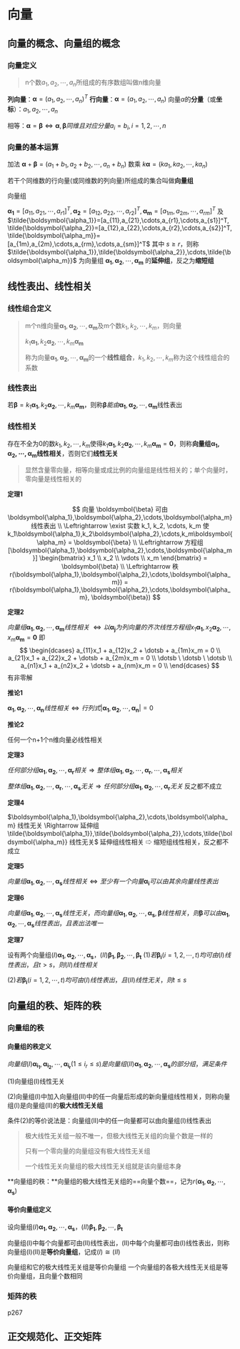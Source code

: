 # 向量

## 向量的概念、向量组的概念

### 向量定义

> n个数$a_1,a_2,\cdots,a_n$所组成的有序数组叫做n维向量

**列向量**：$\boldsymbol{\alpha}=(a_1,a_2,\cdots,a_n)^T$
**行向量**：$\boldsymbol{\alpha}=(a_1,a_2,\cdots,a_n)$
向量$\alpha$的**分量**（或**坐标**）：$a_1,a_2,\cdots,a_n$

相等：$\boldsymbol{\alpha} = \boldsymbol{\beta} \Leftrightarrow \boldsymbol{\alpha}, \boldsymbol{\beta}同维且对应分量 a_i = b_i,i=1,2,\cdots,n$

### 向量的基本运算

加法 $\boldsymbol{\alpha} + \boldsymbol{\beta} = (a_1 + b_1, a_2 + b_2, \cdots, a_n + b_n)$
数乘 $k \boldsymbol{\alpha} = (ka_1, ka_2, \cdots, ka_n)$

若干个同维数的行向量(或同维数的列向量)所组成的集合叫做**向量组**

向量组

$\boldsymbol{\alpha_1}=[a_{11},a_{21},\cdots,a_{r1}]^T, \boldsymbol{\alpha_2}=[a_{12},a_{22},\cdots,a_{r2}]^T, \boldsymbol{\alpha_m}=[a_{1m},a_{2m},\cdots,a_{rm}]^T$
及
$\tilde{\boldsymbol{\alpha_1}}=[a_{11},a_{21},\cdots,a_{r1},\cdots,a_{s1}]^T, \tilde{\boldsymbol{\alpha_2}}=[a_{12},a_{22},\cdots,a_{r2},\cdots,a_{s2}]^T, \tilde{\boldsymbol{\alpha_m}}=[a_{1m},a_{2m},\cdots,a_{rm},\cdots,a_{sm}]^T$
其中 $s \ge r$，则称
$\tilde{\boldsymbol{\alpha_1}},\tilde{\boldsymbol{\alpha_2}},\cdots,\tilde{\boldsymbol{\alpha_m}}$
为向量组
$\boldsymbol{\alpha_1},\boldsymbol{\alpha_2},\cdots,\boldsymbol{\alpha_m}$
的**延伸组**，反之为**缩短组**

## 线性表出、线性相关

### 线性组合定义

> m个n维向量$\boldsymbol{\alpha_1},\boldsymbol{\alpha_2},\cdots,\boldsymbol{\alpha_m}$及m个数$k_1, k_2, \cdots, k_m$，则向量
>
> $k_1\boldsymbol{\alpha_1},k_2\boldsymbol{\alpha_2},\cdots,k_m\boldsymbol{\alpha_m}$
>
> 称为向量$\boldsymbol{\alpha_1},\boldsymbol{\alpha_2},\cdots,\boldsymbol{\alpha_m}$的一个**线性组合**，$k_1, k_2, \cdots, k_m$称为这个线性组合的系数

### 线性表出

若$\boldsymbol{\beta} = k_1\boldsymbol{\alpha_1},k_2\boldsymbol{\alpha_2},\cdots,k_m\boldsymbol{\alpha_m}$，则称$\boldsymbol{\beta} 能由 \boldsymbol{\alpha_1},\boldsymbol{\alpha_2},\cdots,\boldsymbol{\alpha_m}$线性表出

### 线性相关

存在不全为0的数$k_1, k_2, \cdots, k_m$使得$k_1\boldsymbol{\alpha_1},k_2\boldsymbol{\alpha_2},\cdots,k_m\boldsymbol{\alpha_m} = \boldsymbol{0}$，则称**向量组$\boldsymbol{\alpha_1},\boldsymbol{\alpha_2},\cdots,\boldsymbol{\alpha_m}$线性相关**，否则它们**线性无关**

> 显然含量零向量，相等向量或成比例的向量组是线性相关的；单个向量时，零向量是线性相关的

**定理1**

$$
向量 \boldsymbol{\beta} 可由\boldsymbol{\alpha_1},\boldsymbol{\alpha_2},\cdots,\boldsymbol{\alpha_m}线性表出  \\
\Leftrightarrow \exist 实数 k_1, k_2, \cdots, k_m 使 k_1\boldsymbol{\alpha_1},k_2\boldsymbol{\alpha_2},\cdots,k_m\boldsymbol{\alpha_m} = \boldsymbol{\beta} \\
\Leftrightarrow 方程组 [\boldsymbol{\alpha_1},\boldsymbol{\alpha_2},\cdots,\boldsymbol{\alpha_m}] \begin{bmatrix} x_1 \\ x_2 \\ \vdots \\ x_m \end{bmatrix} = \boldsymbol{\beta} \\
\Leftrightarrow 秩r(\boldsymbol{\alpha_1},\boldsymbol{\alpha_2},\cdots,\boldsymbol{\alpha_m}) = r(\boldsymbol{\alpha_1},\boldsymbol{\alpha_2},\cdots,\boldsymbol{\alpha_m}, \boldsymbol{\beta})
$$

**定理2**

$向量组\boldsymbol{\alpha_1},\boldsymbol{\alpha_2},\cdots,\boldsymbol{\alpha_m}线性相关$
$\Leftrightarrow 以 \boldsymbol{\alpha_j}为列向量的齐次线性方程组 x_1\boldsymbol{\alpha_1},x_2\boldsymbol{\alpha_2},\cdots,x_m\boldsymbol{\alpha_m} = \boldsymbol{0}$
即
$$
\begin{dcases}
    a_{11}x_1 + a_{12}x_2 + \dotsb + a_{1m}x_m = 0 \\
    a_{21}x_1 + a_{22}x_2 + \dotsb + a_{2m}x_m = 0 \\
    \dotsb \ \dotsb \ \dotsb \\
    a_{n1}x_1 + a_{n2}x_2 + \dotsb + a_{nm}x_m = 0 \\
\end{dcases}
$$
有非零解

**推论1**

$\boldsymbol{\alpha_1},\boldsymbol{\alpha_2},\cdots,\boldsymbol{\alpha_n} 线性相关 \Leftrightarrow 行列式 |\boldsymbol{\alpha_1},\boldsymbol{\alpha_2},\cdots,\boldsymbol{\alpha_n}| = 0$

**推论2**

任何一个n+1个n维向量必线性相关

**定理3**

$任何部分组\boldsymbol{\alpha_1},\boldsymbol{\alpha_2},\cdots,\boldsymbol{\alpha_r} 相关 \Rightarrow 整体组 \boldsymbol{\alpha_1},\boldsymbol{\alpha_2},\cdots,\boldsymbol{\alpha_r},\cdots,\boldsymbol{\alpha_s} 相关$

$整体组\boldsymbol{\alpha_1},\boldsymbol{\alpha_2},\cdots,\boldsymbol{\alpha_r},\cdots,\boldsymbol{\alpha_s} 无关 \Rightarrow 任何部分组 \boldsymbol{\alpha_1},\boldsymbol{\alpha_2},\cdots,\boldsymbol{\alpha_r} 无关$
反之都不成立

**定理4**

$\boldsymbol{\alpha_1},\boldsymbol{\alpha_2},\cdots,\boldsymbol{\alpha_m} 线性无关 \Rightarrow 延伸组 \tilde{\boldsymbol{\alpha_1}},\tilde{\boldsymbol{\alpha_2}},\cdots,\tilde{\boldsymbol{\alpha_m}} 线性无关$
延伸组线性相关 ⇨ 缩短组线性相关，反之都不成立

**定理5**

$向量组\boldsymbol{\alpha_1},\boldsymbol{\alpha_2},\cdots,\boldsymbol{\alpha_s} 线性相关 \Leftrightarrow 至少有一个向量 \boldsymbol{\alpha_i} 可以由其余向量线性表出$

**定理6**

$向量组\boldsymbol{\alpha_1},\boldsymbol{\alpha_2},\cdots,\boldsymbol{\alpha_s} 线性无关，而向量组\boldsymbol{\alpha_1},\boldsymbol{\alpha_2},\cdots,\boldsymbol{\alpha_s},\boldsymbol{\beta} 线性相关，则 \boldsymbol{\beta} 可以由\boldsymbol{\alpha_1},\boldsymbol{\alpha_2},\cdots,\boldsymbol{\alpha_s}线性表出，且表出法唯一$

**定理7**

设有两个向量组$(I)\boldsymbol{\alpha_1},\boldsymbol{\alpha_2},\cdots,\boldsymbol{\alpha_s}，(II)\boldsymbol{\beta_1},\boldsymbol{\beta_2},\cdots,\boldsymbol{\beta_t}$
$(1)若\boldsymbol{\beta_i}(i=1,2,\cdots,t)均可由(I)线性表出，且t \gt s，则(II)线性相关$

$(2)若\boldsymbol{\beta_i}(i=1,2,\cdots,t)均可由(I)线性表出，且(II)线性无关，则t \le s$

## 向量组的秩、矩阵的秩

### 向量组的秩

#### 向量组的秩定义

$向量组(I)\boldsymbol{\alpha_{i_1}},\boldsymbol{\alpha_{i_2}},\cdots,\boldsymbol{\alpha_{i_r}}(1 \le i_r \le s) 是向量组(II) \boldsymbol{\alpha_1},\boldsymbol{\alpha_2},\cdots,\boldsymbol{\alpha_s} 的部分组，满足条件$

(1)向量组(I)线性无关

(2)向量组(I)中加入向量组(II)中的任一向量后形成的新向量组线性相关，则称向量组(I)是向量组(II)的**极大线性无关组**

条件(2)的等价说法是：向量组(II)中的任一向量都可以由向量组(I)线性表出

> 极大线性无关组一般不唯一，但极大线性无关组的向量个数是一样的
>
> 只有一个零向量的向量组没有极大线性无关组
>
> 一个线性无关向量组的极大线性无关组就是该向量组本身

**向量组的秩：**向量组的极大线性无关组的==向量个数==，记为$r(\boldsymbol{\alpha_1},\boldsymbol{\alpha_2},\cdots,\boldsymbol{\alpha_s})$

#### 等价向量组定义

设向量组$(I)\boldsymbol{\alpha_1},\boldsymbol{\alpha_2},\cdots,\boldsymbol{\alpha_s}，(II)\boldsymbol{\beta_1},\boldsymbol{\beta_2},\cdots,\boldsymbol{\beta_t}$

向量组(I)中每个向量都可由(II)线性表出，(II)中每个向量都可由(I)线性表出，则称向量组(I)(II)是**等价向量组**，记成$(I) \cong (II)$

向量组和它的极大线性无关组是等价向量组
一个向量组的各极大线性无关组是等价向量组，且向量个数相同

### 矩阵的秩

p267

## 正交规范化、正交矩阵
